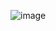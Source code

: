![image](https://github.com/yl-me/Notes-of-computer-graphics/blob/master/LearnOpenGL/4Advanced-OpenGL/10Anti-Aliasing/3Post-processing/post-processing.png)